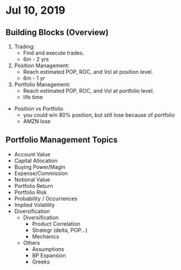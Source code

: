 # Jul 10, 2019 
## Building Blocks (Overview)
1. Trading: 
    * Find and execute trades. 
    * 6m - 2 yrs
2. Position Management: 
    * Reach estimated POP, ROC, and Vol at position level. 
    * 6m - 1 yr
3. Portfolio Management: 
    * Reach estimated POP, ROC, and Vol at portfolio level. 
    * life time
* Position vs Portfolio
    * you could win 80% position, but still lose because of portfolio
    * AMZN lose
## Portfolio Management Topics
* Account Value
* Capital Allocation
* Buying Power/Magin
* Expense/Commission
* Notional Value
* Portfolio Return
* Portfolio Risk
* Probability / Occurrences
* Implied Volatility
* Diversification
  * Diversification
    * Product Correlation
    * Strategr (delta, POP...)
    * Mechanics
  * Others
    * Assumptions
    * BP Expansion
    * Greeks

